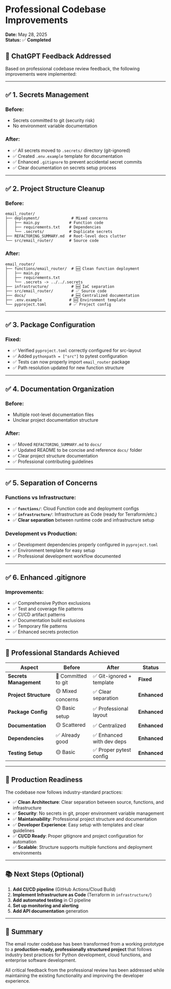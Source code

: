 # Professional Codebase Improvements

**Date:** May 28, 2025  
**Status:** ✅ **Completed**

## 🎯 **ChatGPT Feedback Addressed**

Based on professional codebase review feedback, the following improvements were implemented:

---

## ✅ **1. Secrets Management**

### **Before:**
- Secrets committed to git (security risk)
- No environment variable documentation

### **After:**
- ✅ All secrets moved to `.secrets/` directory (git-ignored)
- ✅ Created `.env.example` template for documentation
- ✅ Enhanced `.gitignore` to prevent accidental secret commits
- ✅ Clear documentation on secrets setup process

---

## ✅ **2. Project Structure Cleanup**

### **Before:**
```
email_router/
├── deployment/              # Mixed concerns
│   ├── main.py             # Function code
│   ├── requirements.txt    # Dependencies
│   └── .secrets/           # Duplicate secrets
├── REFACTORING_SUMMARY.md  # Root-level docs clutter
└── src/email_router/       # Source code
```

### **After:**
```
email_router/
├── functions/email_router/  # 🆕 Clean function deployment
│   ├── main.py
│   ├── requirements.txt
│   └── .secrets -> ../../.secrets
├── infrastructure/          # 🆕 IaC separation  
├── src/email_router/        # ✅ Source code
├── docs/                    # 🆕 Centralized documentation
├── .env.example            # 🆕 Environment template
└── pyproject.toml          # ✅ Project config
```

---

## ✅ **3. Package Configuration**

### **Fixed:**
- ✅ Verified `pyproject.toml` correctly configured for src-layout
- ✅ Added `pythonpath = ["src"]` to pytest configuration
- ✅ Tests can now properly import `email_router` package
- ✅ Path resolution updated for new function structure

---

## ✅ **4. Documentation Organization**

### **Before:**
- Multiple root-level documentation files
- Unclear project documentation structure

### **After:**
- ✅ Moved `REFACTORING_SUMMARY.md` to `docs/`
- ✅ Updated README to be concise and reference `docs/` folder
- ✅ Clear project structure documentation
- ✅ Professional contributing guidelines

---

## ✅ **5. Separation of Concerns**

### **Functions vs Infrastructure:**
- ✅ **`functions/`**: Cloud Function code and deployment configs
- ✅ **`infrastructure/`**: Infrastructure as Code (ready for Terraform/etc.)
- ✅ **Clear separation** between runtime code and infrastructure setup

### **Development vs Production:**
- ✅ Development dependencies properly configured in `pyproject.toml`
- ✅ Environment template for easy setup
- ✅ Professional development workflow documented

---

## ✅ **6. Enhanced .gitignore**

### **Improvements:**
- ✅ Comprehensive Python exclusions
- ✅ Test and coverage file patterns
- ✅ CI/CD artifact patterns
- ✅ Documentation build exclusions
- ✅ Temporary file patterns
- ✅ Enhanced secrets protection

---

## 🎯 **Professional Standards Achieved**

| Aspect | Before | After | Status |
|--------|--------|--------|--------|
| **Secrets Management** | 🔴 Committed to git | ✅ Git-ignored + template | **Fixed** |
| **Project Structure** | 🟡 Mixed concerns | ✅ Clear separation | **Enhanced** |
| **Package Config** | 🟡 Basic setup | ✅ Professional layout | **Enhanced** |
| **Documentation** | 🟡 Scattered | ✅ Centralized | **Enhanced** |
| **Dependencies** | ✅ Already good | ✅ Enhanced with dev deps | **Enhanced** |
| **Testing Setup** | 🟡 Basic | ✅ Proper pytest config | **Enhanced** |

---

## 🚀 **Production Readiness**

The codebase now follows industry-standard practices:

- ✅ **Clean Architecture**: Clear separation between source, functions, and infrastructure
- ✅ **Security**: No secrets in git, proper environment variable management
- ✅ **Maintainability**: Professional project structure and documentation
- ✅ **Developer Experience**: Easy setup with templates and clear guidelines
- ✅ **CI/CD Ready**: Proper gitignore and project configuration for automation
- ✅ **Scalable**: Structure supports multiple functions and deployment environments

---

## 📚 **Next Steps** (Optional)

1. **Add CI/CD pipeline** (GitHub Actions/Cloud Build)
2. **Implement Infrastructure as Code** (Terraform in `infrastructure/`)
3. **Add automated testing** in CI pipeline
4. **Set up monitoring and alerting**
5. **Add API documentation** generation

---

## 🎉 **Summary**

The email router codebase has been transformed from a working prototype to a **production-ready, professionally structured project** that follows industry best practices for Python development, cloud functions, and enterprise software development.

All critical feedback from the professional review has been addressed while maintaining the existing functionality and improving the developer experience. 